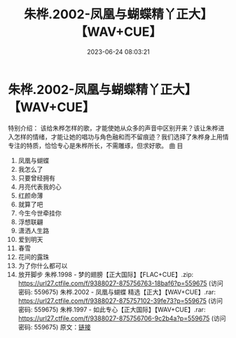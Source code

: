 ﻿---
title: 朱桦.2002-凤凰与蝴蝶精丫正大】【WAV+CUE】
date: 2023-06-24 08:03:21
categories: WAV车载音乐、镜像
tags: 华语中文
---
# 朱桦.2002-凤凰与蝴蝶精丫正大】【WAV+CUE】

特别介绍：
该给朱桦怎样的歌，才能使她从众多的声音中区别开来？该让朱桦进入怎样的情绪，才能让她的唱功与角色融和而不留痕迹？我们选择了朱桦身上用情专注的特质，恰恰专心是朱桦所长，不需雕琢，但求好歌。
曲 目
01. 凤凰与蝴蝶
02. 我怎么了
03. 只要曾经拥有
04. 月亮代表我的心
05. 红颜命薄
06. 就算了吧
07. 今生今世牵挂你
08. 浮想联翩
09. 潇洒人生路
10. 爱到明天
11. 春雪
12. 花间的露珠
13. 为了你什么都可以
14. 放开脚步
朱桦.1998 - 梦的翅膀【正大国际】【FLAC+CUE】.zip: https://url27.ctfile.com/f/9388027-875756763-18baf6?p=559675
(访问密码: 559675)
朱桦.2002 - 凤凰与蝴蝶 精选【正大】【WAV+CUE】.rar: https://url27.ctfile.com/f/9388027-875757102-39fe73?p=559675
(访问密码: 559675)
朱桦.1997 - 如此专心【正大国际】【WAV+CUE】.rar: https://url27.ctfile.com/f/9388027-875756706-9c2b4a?p=559675
(访问密码: 559675)
原文：[链接](https://blog.sina.com.cn/s/blog_1647c7e76010312gy.html)
